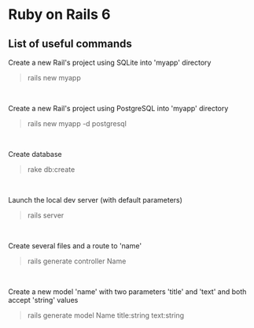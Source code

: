 # Ruby on Rails 6
## List of useful commands
Create a new Rail's project using SQLite into 'myapp' directory
> rails new myapp

<br>

Create a new Rail's project using PostgreSQL into 'myapp' directory
> rails new myapp -d postgresql

<br>

Create database
> rake db:create

<br>

Launch the local dev server (with default parameters)
> rails server

<br>

Create several files and a route to 'name'
> rails generate controller Name

<br>

Create a new model 'name' with two parameters 'title' and 'text' and both accept 'string' values
> rails generate model Name title:string text:string

<br>
